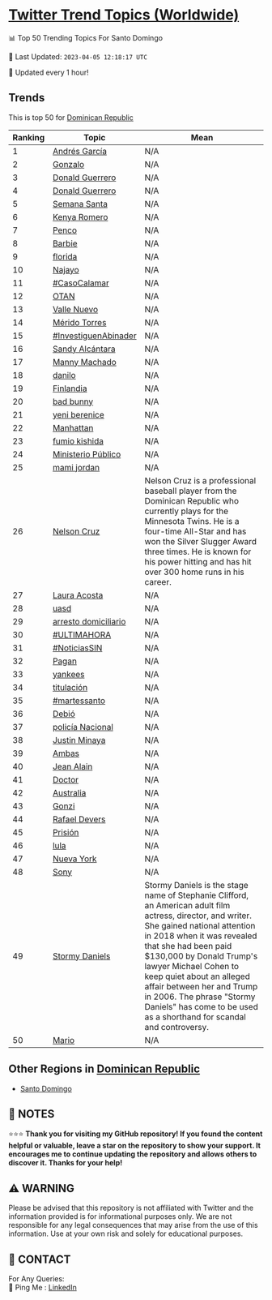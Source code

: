 [Twitter Trend Topics (Worldwide)](https://github.com/ErcinDedeoglu/Twitter-Trend-Topics)
==========


📊 Top 50 Trending Topics For Santo Domingo

📆 Last Updated: `2023-04-05 12:18:17 UTC`

🔧 Updated every 1 hour!


## Trends

This is top 50 for [Dominican Republic](</Dominican Republic>)

| Ranking | Topic | Mean |
| ------- | ------------ | ------------ |
| 1 | [Andrés García](http://twitter.com/search?q=Andr%c3%a9s+Garc%c3%ada) | N/A |
| 2 | [Gonzalo](http://twitter.com/search?q=Gonzalo) | N/A |
| 3 | [Donald Guerrero](http://twitter.com/search?q=Donald+Guerrero) | N/A |
| 4 | [Donald Guerrero](http://twitter.com/search?q=Donald+Guerrero) | N/A |
| 5 | [Semana Santa](http://twitter.com/search?q=Semana+Santa) | N/A |
| 6 | [Kenya Romero](http://twitter.com/search?q=Kenya+Romero) | N/A |
| 7 | [Penco](http://twitter.com/search?q=Penco) | N/A |
| 8 | [Barbie](http://twitter.com/search?q=Barbie) | N/A |
| 9 | [florida](http://twitter.com/search?q=florida) | N/A |
| 10 | [Najayo](http://twitter.com/search?q=Najayo) | N/A |
| 11 | [#CasoCalamar](http://twitter.com/search?q=%23CasoCalamar) | N/A |
| 12 | [OTAN](http://twitter.com/search?q=OTAN) | N/A |
| 13 | [Valle Nuevo](http://twitter.com/search?q=Valle+Nuevo) | N/A |
| 14 | [Mérido Torres](http://twitter.com/search?q=M%c3%a9rido+Torres) | N/A |
| 15 | [#InvestiguenAbinader](http://twitter.com/search?q=%23InvestiguenAbinader) | N/A |
| 16 | [Sandy Alcántara](http://twitter.com/search?q=Sandy+Alc%c3%a1ntara) | N/A |
| 17 | [Manny Machado](http://twitter.com/search?q=Manny+Machado) | N/A |
| 18 | [danilo](http://twitter.com/search?q=danilo) | N/A |
| 19 | [Finlandia](http://twitter.com/search?q=Finlandia) | N/A |
| 20 | [bad bunny](http://twitter.com/search?q=bad+bunny) | N/A |
| 21 | [yeni berenice](http://twitter.com/search?q=yeni+berenice) | N/A |
| 22 | [Manhattan](http://twitter.com/search?q=Manhattan) | N/A |
| 23 | [fumio kishida](http://twitter.com/search?q=fumio+kishida) | N/A |
| 24 | [Ministerio Público](http://twitter.com/search?q=Ministerio+P%c3%bablico) | N/A |
| 25 | [mami jordan](http://twitter.com/search?q=mami+jordan) | N/A |
| 26 | [Nelson Cruz](http://twitter.com/search?q=Nelson+Cruz) | Nelson Cruz is a professional baseball player from the Dominican Republic who currently plays for the Minnesota Twins. He is a four-time All-Star and has won the Silver Slugger Award three times. He is known for his power hitting and has hit over 300 home runs in his career. |
| 27 | [Laura Acosta](http://twitter.com/search?q=Laura+Acosta) | N/A |
| 28 | [uasd](http://twitter.com/search?q=uasd) | N/A |
| 29 | [arresto domiciliario](http://twitter.com/search?q=arresto+domiciliario) | N/A |
| 30 | [#ULTIMAHORA](http://twitter.com/search?q=%23ULTIMAHORA) | N/A |
| 31 | [#NoticiasSIN](http://twitter.com/search?q=%23NoticiasSIN) | N/A |
| 32 | [Pagan](http://twitter.com/search?q=Pagan) | N/A |
| 33 | [yankees](http://twitter.com/search?q=yankees) | N/A |
| 34 | [titulación](http://twitter.com/search?q=titulaci%c3%b3n) | N/A |
| 35 | [#martessanto](http://twitter.com/search?q=%23martessanto) | N/A |
| 36 | [Debió](http://twitter.com/search?q=Debi%c3%b3) | N/A |
| 37 | [policía Nacional](http://twitter.com/search?q=polic%c3%ada+Nacional) | N/A |
| 38 | [Justin Minaya](http://twitter.com/search?q=Justin+Minaya) | N/A |
| 39 | [Ambas](http://twitter.com/search?q=Ambas) | N/A |
| 40 | [Jean Alain](http://twitter.com/search?q=Jean+Alain) | N/A |
| 41 | [Doctor](http://twitter.com/search?q=Doctor) | N/A |
| 42 | [Australia](http://twitter.com/search?q=Australia) | N/A |
| 43 | [Gonzi](http://twitter.com/search?q=Gonzi) | N/A |
| 44 | [Rafael Devers](http://twitter.com/search?q=Rafael+Devers) | N/A |
| 45 | [Prisión](http://twitter.com/search?q=Prisi%c3%b3n) | N/A |
| 46 | [lula](http://twitter.com/search?q=lula) | N/A |
| 47 | [Nueva York](http://twitter.com/search?q=Nueva+York) | N/A |
| 48 | [Sony](http://twitter.com/search?q=Sony) | N/A |
| 49 | [Stormy Daniels](http://twitter.com/search?q=Stormy+Daniels) | Stormy Daniels is the stage name of Stephanie Clifford, an American adult film actress, director, and writer. She gained national attention in 2018 when it was revealed that she had been paid $130,000 by Donald Trump's lawyer Michael Cohen to keep quiet about an alleged affair between her and Trump in 2006. The phrase "Stormy Daniels" has come to be used as a shorthand for scandal and controversy. |
| 50 | [Mario](http://twitter.com/search?q=Mario) | N/A |



## Other Regions in [Dominican Republic](</Dominican Republic>)

* [Santo Domingo](</Dominican Republic/Santo Domingo.md>)



## 📝 NOTES

⭐⭐⭐ **Thank you for visiting my GitHub repository! If you found the content helpful or valuable, leave a star on the repository to show your support. It encourages me to continue updating the repository and allows others to discover it. Thanks for your help!**


## ⚠️ WARNING

Please be advised that this repository is not affiliated with Twitter and the information provided is for informational purposes only. We are not responsible for any legal consequences that may arise from the use of this information. Use at your own risk and solely for educational purposes.


## 📨 CONTACT

 For Any Queries:  
            🏓 Ping Me : [LinkedIn](https://www.linkedin.com/in/ercindedeoglu/)
